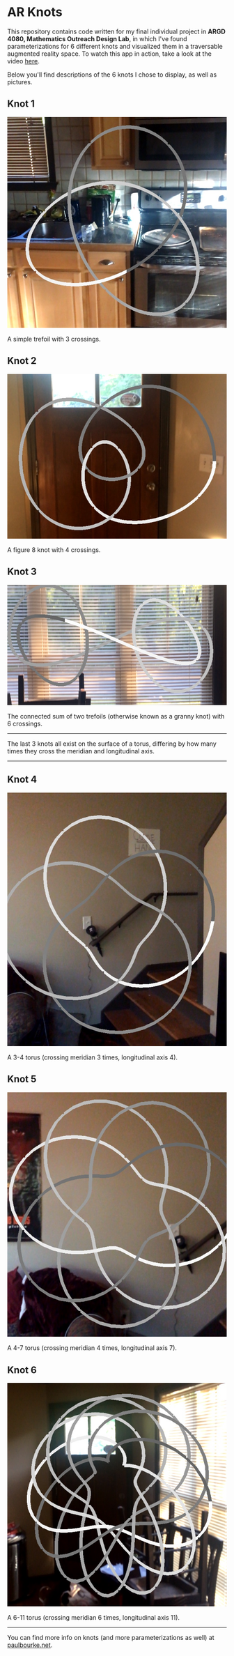 # AR Knots

This repository contains code written for my final individual project in **ARGD 4080, Mathematics Outreach Design Lab**, in which I've found parameterizations for 6 different knots and visualized them in a traversable augmented reality space. To watch this app in action, take a look at the video [here](https://vimeo.com/267052680).

Below you'll find descriptions of the 6 knots I chose to display, as well as pictures. 

## Knot 1

![trefoil](img/trefoil.jpg)

A simple trefoil with 3 crossings.

## Knot 2

![figure 8](img/figure-eight.jpg)

A figure 8 knot with 4 crossings.

## Knot 3

![granny](img/granny.jpg)

The connected sum of two trefoils (otherwise known as a granny knot) with 6 crossings.

---

The last 3 knots all exist on the surface of a torus, differing by how many times they cross the meridian and longitudinal axis.

---

## Knot 4

![3-4 torus](img/three-four-torus.jpg)

A 3-4 torus (crossing meridian 3 times, longitudinal axis 4).

## Knot 5

![4-7 torus](img/four-seven-torus.jpg)

A 4-7 torus (crossing meridian 4 times, longitudinal axis 7).

## Knot 6

![6-11 torus](img/six-eleven-torus.jpg)

A 6-11 torus (crossing meridian 6 times, longitudinal axis 11).

---

You can find more info on knots (and more parameterizations as well) at [paulbourke.net](http://paulbourke.net/geometry/knots/).
